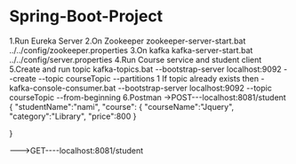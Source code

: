 # Spring-Boot-Project
1.Run Eureka Server
2.On Zookeeper
zookeeper-server-start.bat ../../config/zookeeper.properties
3.On kafka
kafka-server-start.bat ../../config/server.properties
4.Run Course service and student client
5.Create and run topic
kafka-topics.bat --bootstrap-server localhost:9092 --create --topic courseTopic --partitions 1
If topic already exists then -
kafka-console-consumer.bat --bootstrap-server localhost:9092  --topic courseTopic --from-beginning
6.Postman
->POST---localhost:8081/student
{
    "studentName":"nami",
    "course":
    {
        "courseName":"Jquery",
        "category":"Library",
        "price":800
    }

}

--->GET----localhost:8081/student
